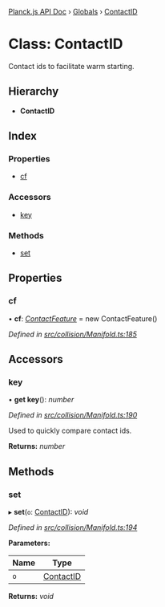 [Planck.js API Doc](../README.md) › [Globals](../globals.md) › [ContactID](contactid.md)

# Class: ContactID

Contact ids to facilitate warm starting.

## Hierarchy

* **ContactID**

## Index

### Properties

* [cf](contactid.md#cf)

### Accessors

* [key](contactid.md#key)

### Methods

* [set](contactid.md#set)

## Properties

###  cf

• **cf**: *[ContactFeature](contactfeature.md)* = new ContactFeature()

*Defined in [src/collision/Manifold.ts:185](https://github.com/shakiba/planck.js/blob/acc3bd8/src/collision/Manifold.ts#L185)*

## Accessors

###  key

• **get key**(): *number*

*Defined in [src/collision/Manifold.ts:190](https://github.com/shakiba/planck.js/blob/acc3bd8/src/collision/Manifold.ts#L190)*

Used to quickly compare contact ids.

**Returns:** *number*

## Methods

###  set

▸ **set**(`o`: [ContactID](contactid.md)): *void*

*Defined in [src/collision/Manifold.ts:194](https://github.com/shakiba/planck.js/blob/acc3bd8/src/collision/Manifold.ts#L194)*

**Parameters:**

Name | Type |
------ | ------ |
`o` | [ContactID](contactid.md) |

**Returns:** *void*
